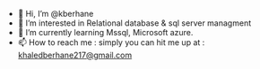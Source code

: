 - 👋 Hi, I’m @kberhane
- 👀 I’m interested in Relational database & sql server managment
- 🌱 I’m currently learning Mssql, Microsoft azure. 
- 📫 How to reach me : simply you can hit me up at : khaledberhane217@gmail.com


